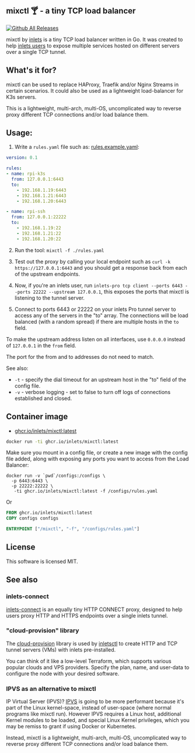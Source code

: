 ## mixctl 🍸 - a tiny TCP load balancer

[![Github All Releases](https://img.shields.io/github/downloads/inlets/mixctl/total.svg)]()

mixctl by [inlets](https://docs.inlets.dev) is a tiny TCP load balancer written in Go. It was created to help [inlets users](https://docs.inlets.dev) to expose multiple services hosted on different servers over a single TCP tunnel.

## What's it for?

mixctl can be used to replace HAProxy, Traefik and/or Nginx Streams in certain scenarios. It could also be used as a lightweight load-balancer for K3s servers.

This is a lightweight, multi-arch, multi-OS, uncomplicated way to reverse proxy different TCP connections and/or load balance them.

## Usage:

1) Write a `rules.yaml` file such as: [rules.example.yaml](rules.example.yaml):

```yaml
version: 0.1

rules:
- name: rpi-k3s
  from: 127.0.0.1:6443
  to:
    - 192.168.1.19:6443
    - 192.168.1.21:6443
    - 192.168.1.20:6443

- name: rpi-ssh
  from: 127.0.0.1:22222
  to:
    - 192.168.1.19:22
    - 192.168.1.21:22
    - 192.168.1.20:22
```

2) Run the tool: `mixctl -f ./rules.yaml`

3) Test out the proxy by calling your local endpoint such as `curl -k https://127.0.0.1:6443` and you should get a response back from each of the upstream endpoints.

4) Now, if you're an inlets user, run `inlets-pro tcp client --ports 6443 --ports 22222 --upstream 127.0.0.1`, this exposes the ports that mixctl is listening to the tunnel server.

4) Connect to ports 6443 or 22222 on your inlets Pro tunnel server to access any of the servers in the "to" array. The connections will be load balanced (with a random spread) if there are multiple hosts in the `to` field.

To make the upstream address listen on all interfaces, use `0.0.0.0` instead of `127.0.0.1` in the `from` field.

The port for the from and to addresses do not need to match.

See also:
* `-t` - specify the dial timeout for an upstream host in the "to" field of the config file.
* `-v` - verbose logging - set to false to turn off logs of connections established and closed.

## Container image

* [ghcr.io/inlets/mixctl:latest](https://ghcr.io/inlets/mixctl)

```bash
docker run -ti ghcr.io/inlets/mixctl:latest
```

Make sure you mount in a config file, or create a new image with the config file added, along with exposing any ports you want to access from the Load Balancer:

```
docker run -v `pwd`/configs:/configs \
  -p 6443:6443 \
  -p 22222:22222 \
   -ti ghcr.io/inlets/mixctl:latest -f /configs/rules.yaml
```

Or

```Dockerfile
FROM ghcr.io/inlets/mixctl:latest
COPY configs configs

ENTRYPOINT ["/mixctl", "-f", "/configs/rules.yaml"]
```

## License

This software is licensed MIT.

## See also

### inlets-connect

[inlets-connect](https://github.com/alexellis/inlets-connect) is an equally tiny HTTP CONNECT proxy, designed to help users proxy HTTP and HTTPS endpoints over a single inlets tunnel.

### "cloud-provision" library

The [cloud-provision](https://github.com/inlets/cloud-provision) library is used by [inletsctl](https://github.com/inlets/inletsctl) to create HTTP and TCP tunnel servers (VMs) with inlets pre-installed.

You can think of it like a low-level Terraform, which supports various popular clouds and VPS providers. Specify the plan, name, and user-data to configure the node with your desired software.

### IPVS as an alternative to mixctl

IP Virtual Server (IPVS)? [IPVS](https://debugged.it/blog/ipvs-the-linux-load-balancer/) is going to be more performant because it's part of the Linux kernel-space, instead of user-space (where normal programs like mixctl run). However IPVS requires a Linux host, additional Kernel modules to be loaded, and special Linux Kernel privileges, which you may be remiss to grant if using Docker or Kubernetes.

Instead, mixctl is a lightweight, multi-arch, multi-OS, uncomplicated way to reverse proxy different TCP connections and/or load balance them.

